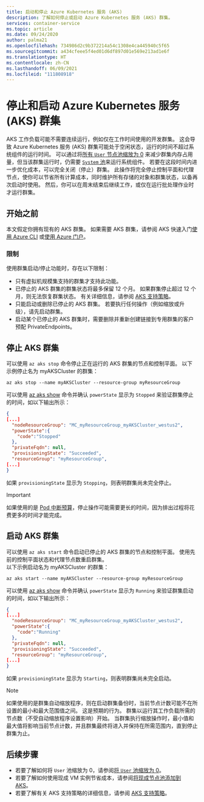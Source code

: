 ```yaml
---
title: 启动和停止 Azure Kubernetes 服务 (AKS)
description: 了解如何停止或启动 Azure Kubernetes 服务 (AKS) 群集。
services: container-service
ms.topic: article
ms.date: 09/24/2020
author: palma21
ms.openlocfilehash: 734986d2c9b372214a54c1308e4ca445940c5f65
ms.sourcegitcommit: a434cfeee5f4ed01d6df897d01e569e213ad1e6f
ms.translationtype: HT
ms.contentlocale: zh-CN
ms.lasthandoff: 06/09/2021
ms.locfileid: "111808918"
---
```

# <a name="stop-and-start-an-azure-kubernetes-service-aks-cluster"></a>停止和启动 Azure Kubernetes 服务 (AKS) 群集

AKS 工作负载可能不需要连续运行，例如仅在工作时间使用的开发群集。 这会导致 Azure Kubernetes 服务 (AKS) 群集可能处于空闲状态，运行的时间不超过系统组件的运行时间。 可以通过将[所有 `User` 节点池缩放为 0](scale-cluster.md#scale-user-node-pools-to-0) 来减少群集内存占用量，但当该群集运行时，仍需要 [`System` 池](use-system-pools.md)来运行系统组件。 若要在这段时间内进一步优化成本，可以完全关闭（停止）群集。 此操作将完全停止控制平面和代理节点，使你可以节省所有计算成本，同时维护所有存储的对象和群集状态，以备再次启动时使用。 然后，你可以在周末结束后继续工作，或仅在运行批处理作业时才运行群集。

## <a name="before-you-begin"></a>开始之前

本文假定你拥有现有的 AKS 群集。 如果需要 AKS 群集，请参阅 AKS 快速入门[使用 Azure CLI][aks-quickstart-cli] 或[使用 Azure 门户][aks-quickstart-portal]。

### <a name="limitations"></a>限制

使用群集启动/停止功能时，存在以下限制：

- 只有虚拟机规模集支持的群集才支持此功能。
- 已停止的 AKS 群集的群集状态将最多保留 12 个月。 如果群集停止超过 12 个月，则无法恢复群集状态。 有关详细信息，请参阅 [AKS 支持策略](support-policies.md)。
- 只能启动或删除已停止的 AKS 群集。 若要执行任何操作（例如缩放或升级），请先启动群集。
- 启动某个已停止的 AKS 群集时，需要删除并重新创建链接到专用群集的客户预配 PrivateEndpoints。

## <a name="stop-an-aks-cluster"></a>停止 AKS 群集

可以使用 `az aks stop` 命令停止正在运行的 AKS 群集的节点和控制平面。 以下示例停止名为 myAKSCluster 的群集：

```azurecli-interactive
az aks stop --name myAKSCluster --resource-group myResourceGroup
```

可以使用 [az aks show][az-aks-show] 命令并确认 `powerState` 显示为 `Stopped` 来验证群集停止的时间，如以下输出所示：

```json
{
[...]
  "nodeResourceGroup": "MC_myResourceGroup_myAKSCluster_westus2",
  "powerState":{
    "code":"Stopped"
  },
  "privateFqdn": null,
  "provisioningState": "Succeeded",
  "resourceGroup": "myResourceGroup",
[...]
}
```

如果 `provisioningState` 显示为 `Stopping`，则表明群集尚未完全停止。

> [!IMPORTANT]
> 如果使用的是 [Pod 中断预算](https://kubernetes.io/docs/concepts/workloads/pods/disruptions/)，停止操作可能需要更长的时间，因为排出过程将花费更多的时间才能完成。

## <a name="start-an-aks-cluster"></a>启动 AKS 群集

可以使用 `az aks start` 命令启动已停止的 AKS 群集的节点和控制平面。 使用先前的控制平面状态和代理节点数重启群集。  
以下示例启动名为 myAKSCluster 的群集：

```azurecli-interactive
az aks start --name myAKSCluster --resource-group myResourceGroup
```

可以使用 [az aks show][az-aks-show] 命令并确认 `powerState` 显示为 `Running` 来验证群集启动的时间，如以下输出所示：

```json
{
[...]
  "nodeResourceGroup": "MC_myResourceGroup_myAKSCluster_westus2",
  "powerState":{
    "code":"Running"
  },
  "privateFqdn": null,
  "provisioningState": "Succeeded",
  "resourceGroup": "myResourceGroup",
[...]
}
```

如果 `provisioningState` 显示为 `Starting`，则表明群集尚未完全启动。

> [!NOTE]
> 如果使用的是群集自动缩放程序，则在启动群集备份时，当前节点计数可能不在所设置的最小和最大范围值之间。 这是预期的行为。 群集以运行其工作负载所需的节点数（不受自动缩放程序设置影响）开始。 当群集执行缩放操作时，最小值和最大值将影响当前节点计数，并且群集最终将进入并保持在所需范围内，直到停止群集为止。

## <a name="next-steps"></a>后续步骤

- 若要了解如何将 `User` 池缩放为 0，请参阅[将 `User` 池缩放为 0](scale-cluster.md#scale-user-node-pools-to-0)。
- 若要了解如何使用现成 VM 实例节省成本，请参阅[将现成节点池添加到 AKS](spot-node-pool.md)。
- 若要了解有关 AKS 支持策略的详细信息，请参阅 [AKS 支持策略](support-policies.md)。

<!-- LINKS - external -->

<!-- LINKS - internal -->
[aks-quickstart-cli]: kubernetes-walkthrough.md
[aks-quickstart-portal]: kubernetes-walkthrough-portal.md
[install-azure-cli]: /cli/azure/install-azure-cli
[az-extension-add]: /cli/azure/extension#az_extension_add
[az-extension-update]: /cli/azure/extension#az_extension_update
[az-feature-register]: /cli/azure/feature#az_feature_register
[az-feature-list]: /cli/azure/feature#az_feature_list
[az-provider-register]: /cli/azure/provider#az_provider_register
[az-aks-show]: /cli/azure/aks#az_aks_show
